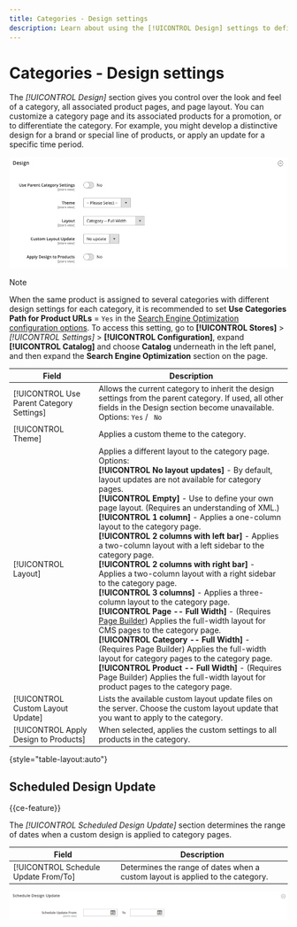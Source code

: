 ```yaml
---
title: Categories - Design settings
description: Learn about using the [!UICONTROL Design] settings to define the look and feel of a category, all associated product pages, and page layout.
---
```

# Categories - Design settings

The _[!UICONTROL Design]_ section gives you control over the look and feel of a category, all associated product pages, and page layout. You can customize a category page and its associated products for a promotion, or to differentiate the category. For example, you might develop a distinctive design for a brand or special line of products, or apply an update for a specific time period.

![Design settings for a category](./assets/category-design.png)<!-- zoom -->

>[!NOTE]
>
>When the same product is assigned to several categories with different design settings for each category, it is recommended to set **Use Categories Path for Product URLs** = `Yes` in the [Search Engine Optimization configuration options](https://docs.magento.com/user-guide/configuration/catalog/catalog.html#search-engine-optimization). To access this setting, go to  **[!UICONTROL Stores]** > _[!UICONTROL Settings]_ > **[!UICONTROL Configuration]**, expand **[!UICONTROL Catalog]** and choose **Catalog** underneath in the left panel, and then expand the **Search Engine Optimization** section on the page.

|Field|Description|
|--- |--- |
|[!UICONTROL Use Parent Category Settings]|Allows the current category to inherit the design settings from the parent category. If used, all other fields in the Design section become unavailable. Options: `Yes` / ` No`|
|[!UICONTROL Theme]|Applies a custom theme to the category.|
|[!UICONTROL Layout]|Applies a different layout to the category page. Options: <br/>**[!UICONTROL No layout updates]** - By default, layout updates are not available for category pages. <br/>**[!UICONTROL Empty]** - Use to define your own page layout. (Requires an understanding of XML.) <br/>**[!UICONTROL 1 column]** - Applies a one-column layout to the category page. <br/>**[!UICONTROL 2 columns with left bar]** - Applies a two-column layout with a left sidebar to the category page. <br/>**[!UICONTROL 2 columns with right bar]** - Applies a two-column layout with a right sidebar to the category page. <br/>**[!UICONTROL 3 columns]** - Applies a three-column layout to the category page.<br/>**[!UICONTROL Page -- Full Width]** - (Requires [Page Builder](../page-builder/introduction.md)) Applies the full-width layout for CMS pages to the category page. <br/>**[!UICONTROL Category -- Full Width]** - (Requires Page Builder) Applies the full-width layout for category pages to the category page. <br/>**[!UICONTROL Product -- Full Width]** - (Requires Page Builder) Applies the full-width layout for product pages to the category page.|
|[!UICONTROL Custom Layout Update]|Lists the available custom layout update files on the server. Choose the custom layout update that you want to apply to the category.|
|[!UICONTROL Apply Design to Products]|When selected, applies the custom settings to all products in the category.|

{style="table-layout:auto"}

## Scheduled Design Update

{{ce-feature}}

The _[!UICONTROL Scheduled Design Update]_ section determines the range of dates when a custom design is applied to category pages.

|Field|Description|
|--- |--- |
|[!UICONTROL Schedule Update From/To]|Determines the range of dates when a custom layout is applied to the category.|

![Scheduled Design Update](./assets/category-scheduled-design-update.png)<!-- zoom -->
